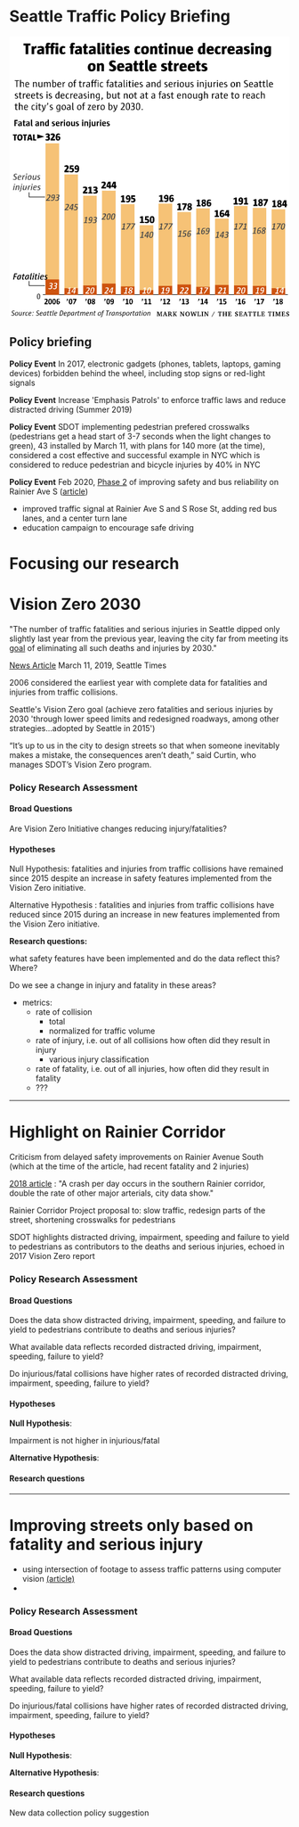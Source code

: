 # Seattle Traffic Policy Briefing

![](./figures/pedestrian-safety-st.jpg)

## Policy briefing

**Policy Event** In 2017, electronic gadgets (phones, tablets, laptops, gaming devices) forbidden behind the wheel, including stop signs or red-light signals

**Policy Event** Increase 'Emphasis Patrols' to enforce traffic laws and reduce distracted driving (Summer 2019)

**Policy Event** SDOT implementing pedestrian prefered crosswalks (pedestrians get a head start of 3-7 seconds when the light changes to green), 43 installed by March 11, with plans for 140 more (at the time), considered a cost effective and successful example in NYC which is considered to reduce pedestrian and bicycle injuries by 40% in NYC

**Policy Event** Feb 2020, [Phase 2](https://www.seattle.gov/visionzero/projects/rainier-ave-s) of improving safety and bus reliability on Rainier Ave S ([article](https://sdotblog.seattle.gov/2020/02/25/rainier-traffic-safety-campaign/))

- improved traffic signal at Rainier Ave S and S Rose St, adding red bus lanes, and a center turn lane
- education campaign to encourage safe driving



# Focusing our research

# Vision Zero 2030

"The number of traffic fatalities and serious injuries in Seattle dipped  only slightly last year from the previous year, leaving the city far  from meeting its [goal](https://www.seattle.gov/visionzero) of eliminating all such deaths and injuries by 2030."

[News Article](https://www.seattletimes.com/seattle-news/transportation/seattle-traffic-deaths-and-injuries-down-slightly-last-year-most-of-the-fatalities-were-pedestrians/) March 11, 2019, Seattle Times 

2006 considered the earliest year with complete data for fatalities and injuries from traffic collisions.

Seattle's Vision Zero goal (achieve zero fatalities and serious injuries by 2030 'through lower speed limits and redesigned roadways, among other strategies...adopted by Seattle in 2015')

“It’s up to us in the city to design  streets so that when someone inevitably makes a mistake, the  consequences aren’t death,” said Curtin, who manages SDOT’s Vision Zero  program.

### Policy Research Assessment

#### Broad Questions

Are Vision Zero Initiative changes reducing injury/fatalities?

#### Hypotheses

Null Hypothesis: fatalities and injuries from traffic collisions have remained since 2015 despite an increase in safety features implemented from the Vision Zero initiative.

Alternative Hypothesis : fatalities and injuries from traffic collisions have reduced since 2015 during an increase in new features implemented from the Vision Zero initiative.

**Research questions:** 

what safety features have been implemented and do the data reflect this? Where?

Do we see a change in injury and fatality in these areas?

- metrics:
  - rate of collision
    - total
    - normalized for traffic volume
  - rate of injury, i.e. out of all collisions how often did they result in injury
    - various injury classification
  - rate of fatality, i.e. out of all injuries, how often did they result in fatality
  - ???

---

# Highlight on Rainier Corridor

Criticism from delayed safety improvements on Rainier Avenue South (which at the time of the article, had recent fatality and 2 injuries)

[2018 article](https://www.seattletimes.com/seattle-news/transportation/safety-improvements-coming-to-rainier-avenue-where-2-girls-were-hit-by-car-this-month/) : "A crash per day occurs in the southern Rainier corridor, double the rate of other major arterials, city data show."

Rainier Corridor Project proposal to: slow traffic, redesign parts of the street, shortening crosswalks for pedestrians

SDOT highlights distracted driving, impairment, speeding and failure to yield to pedestrians as contributors to the deaths and serious injuries, echoed in 2017 Vision Zero report

### Policy Research Assessment

#### Broad Questions

Does the data show distracted driving, impairment, speeding, and failure to yield to pedestrians contribute to deaths and serious injuries?

What available data reflects recorded distracted driving, impairment, speeding, failure to yield?

Do injurious/fatal collisions have higher rates of recorded distracted driving, impairment, speeding, failure to yield?

#### Hypotheses

**Null Hypothesis**:

Impairment is not higher in injurious/fatal

**Alternative Hypothesis**:

#### Research questions

---

# Improving streets only based on fatality and serious injury

- using intersection of footage to assess traffic patterns using computer vision [(article)](https://www.seattletimes.com/seattle-news/transportation/bellevue-uses-ai-technology-to-identify-problem-intersections-and-make-them-safer/)
- 

### Policy Research Assessment

#### Broad Questions

Does the data show distracted driving, impairment, speeding, and failure to yield to pedestrians contribute to deaths and serious injuries?

What available data reflects recorded distracted driving, impairment, speeding, failure to yield?

Do injurious/fatal collisions have higher rates of recorded distracted driving, impairment, speeding, failure to yield?

#### Hypotheses

**Null Hypothesis**:

**Alternative Hypothesis**:

#### Research questions

New data collection policy suggestion